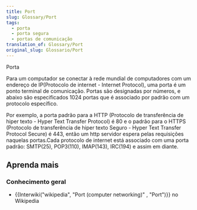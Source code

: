 ```yaml
---
title: Port
slug: Glossary/Port
tags:
  - porta
  - porta segura
  - portas de comunicação
translation_of: Glossary/Port
original_slug: Glossario/Port
---
```

Porta

Para um computador se conectar à rede mundial de computadores com um endereço de IP(Protocolo de internet - Internet Protocol),
uma porta é um ponto terminal de comunicação.
Portas são designadas por números, e abaixo são especificados 1024 portas que é associado por padrão com um protocolo específico.

Por exemplo, a porta padrão para a HTTP (Protocolo de transferência de hiper texto - Hyper Text Transfer Protocol) é 80 e o
padrão para o HTTPS (Protocolo de transferência de hiper texto Seguro - Hyper Text Transfer Protocol Secure) é 443,
então um http servidor espera pelas requisições naquelas portas.Cada protocolo de internet está associado com uma porta padrão:
SMTP(25), POP3(110), IMAP(143), IRC(194) e assim em diante.

## Aprenda mais

### Conhecimento geral

- {{Interwiki("wikipedia", "Port (computer networking)" , "Port")}} no Wikipedia
